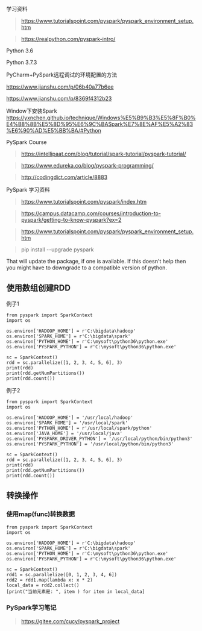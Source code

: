 
学习资料

> https://www.tutorialspoint.com/pyspark/pyspark_environment_setup.htm

> https://realpython.com/pyspark-intro/



Python 3.6

Python 3.7.3



PyCharm+PySpark远程调试的环境配置的方法

https://www.jianshu.com/p/06b40a77b6ee

https://www.jianshu.com/p/8369f4312b23



Window下安装Spark
https://yxnchen.github.io/technique/Windows%E5%B9%B3%E5%8F%B0%E4%B8%8B%E5%8D%95%E6%9C%BASpark%E7%8E%AF%E5%A2%83%E6%90%AD%E5%BB%BA/#Python



PySpark Course

> https://intellipaat.com/blog/tutorial/spark-tutorial/pyspark-tutorial/


> https://www.edureka.co/blog/pyspark-programming/


> http://codingdict.com/article/8883



PySpark 学习资料

> https://www.tutorialspoint.com/pyspark/index.htm

> https://campus.datacamp.com/courses/introduction-to-pyspark/getting-to-know-pyspark?ex=2

> https://www.tutorialspoint.com/pyspark/pyspark_environment_setup.htm









> pip install --upgrade pyspark



That will update the package, if one is available. If this doesn't help then you might have to downgrade to a compatible version of python.



## 使用数组创建RDD

例子1
```
from pyspark import SparkContext
import os

os.environ['HADOOP_HOME'] = r'C:\bigdata\hadoop'
os.environ['SPARK_HOME'] = r'C:\bigdata\spark'
os.environ['PYTHON_HOME'] = r'C:\mysoft\python36\python.exe'
os.environ['PYSPARK_PYTHON'] = r'C:\mysoft\python36\python.exe'

sc = SparkContext()
rdd = sc.parallelize([1, 2, 3, 4, 5, 6], 3)
print(rdd)
print(rdd.getNumPartitions())
print(rdd.count())

```


例子2
```
from pyspark import SparkContext
import os

os.environ['HADOOP_HOME'] = '/usr/local/hadoop'
os.environ['SPARK_HOME'] = '/usr/local/spark'
os.environ['PYTHON_HOME'] = r'/usr/local/spark/python'
os.environ['JAVA_HOME'] = '/usr/local/java'
os.environ['PYSPARK_DRIVER_PYTHON'] = '/usr/local/python/bin/python3'
os.environ['PYSPARK_PYTHON'] = '/usr/local/python/bin/python3'

sc = SparkContext()
rdd = sc.parallelize([1, 2, 3, 4, 5, 6], 3)
print(rdd)
print(rdd.getNumPartitions())
print(rdd.count())
```


## 转换操作

### 使用map(func)转换数据

```
from pyspark import SparkContext
import os

os.environ['HADOOP_HOME'] = r'C:\bigdata\hadoop'
os.environ['SPARK_HOME'] = r'C:\bigdata\spark'
os.environ['PYTHON_HOME'] = r'C:\mysoft\python36\python.exe'
os.environ['PYSPARK_PYTHON'] = r'C:\mysoft\python36\python.exe'

sc = SparkContext()
rdd1 = sc.parallelize([0, 1, 2, 3, 4, 6])
rdd2 = rdd1.map(lambda x: x * 2)
local_data = rdd2.collect()
[print("当前元素是: ", item ) for item in local_data]

```



### PySpark学习笔记

> https://gitee.com/cucy/pyspark_project












